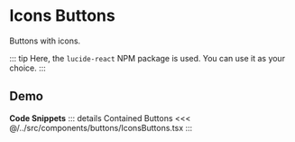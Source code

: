 # Icons Buttons

Buttons with icons.

::: tip
Here, the `lucide-react` NPM package is used. You can use it as your choice.
:::

## Demo

<div ref="el" />

<script setup>
import { createElement } from 'react'
import { createRoot } from 'react-dom/client'
import { ref, onMounted } from 'vue'
import IconsButtons from '../../../src/components/buttons/IconsButtons.tsx'

const el = ref()

onMounted(() => {
   const root = createRoot(el.value)
   root.render(createElement(IconsButtons, {}, null))
})
</script>

**Code Snippets**
::: details Contained Buttons
<<< @/../src/components/buttons/IconsButtons.tsx
:::
